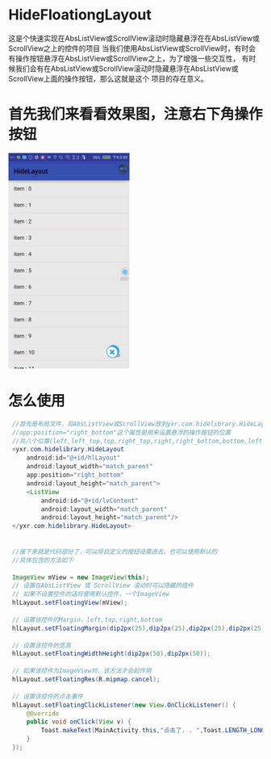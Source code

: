 # HideFloationgLayout
这是个快速实现在AbsListView或ScrollView滚动时隐藏悬浮在在AbsListView或ScrollView之上的控件的项目
当我们使用AbsListView或ScrollView时，有时会有操作按钮悬浮在AbsListView或ScrollView之上，为了增强一些交互性，
有时候我们会有在AbsListView或ScrollView滚动时隐藏悬浮在AbsListView或ScrollView上面的操作按钮，那么这就是这个
项目的存在意义。

# 首先我们来看看效果图，注意右下角操作按钮
![Screenshot](https://github.com/15018777629/HideFloationgLayout/blob/master/screenshots/demo.gif)

# 怎么使用

```java
 //首先是布局文件，将AbsListView或ScrollView放到yxr.com.hidelibrary.HideLayout下就OK啦
 //app:position="right_bottom"这个属性是用来设置悬浮的操作按钮的位置
 //共八个位置(left,left_top,top,right_top,right,right_bottom,bottom,left_bottom)
 <yxr.com.hidelibrary.HideLayout
     android:id="@+id/hlLayout"
     android:layout_width="match_parent"
     app:position="right_bottom"
     android:layout_height="match_parent">
     <ListView
         android:id="@+id/lvContent"
         android:layout_width="match_parent"
         android:layout_height="match_parent"/>
 </yxr.com.hidelibrary.HideLayout>

    
 //接下来就是代码部分了，可以将自定义的按钮设置进去，也可以使用默认的
 //具体包含的方法如下
    
 ImageView mView = new ImageView(this);
 // 设置在AbsListView 或 ScrollView 滚动时可以隐藏的控件
 // 如果不设置控件的话将使用默认控件，一个ImageView
 hlLayout.setFloatingView(mView);

 // 设置该控件的Margin，left,top,right,bottom
 hlLayout.setFloatingMargin(dip2px(25),dip2px(25),dip2px(25),dip2px(25));

 // 设置该控件的宽高
 hlLayout.setFloatingWidthHeight(dip2px(50),dip2px(50));

 // 如果该控件为ImageView时，该方法才会起作用
 hlLayout.setFloatingRes(R.mipmap.cancel);

 // 设置该控件的点击事件
 hlLayout.setFloatingClickListener(new View.OnClickListener() {
     @Override
     public void onClick(View v) {
         Toast.makeText(MainActivity.this,"点击了. . ",Toast.LENGTH_LONG).show();
     }
 });
